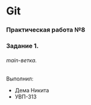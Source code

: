 # Git
### Практическая работа №8
### Задание 1.
###### main-ветка.
Выполнил:
* Дема Никита
* УВП-313
